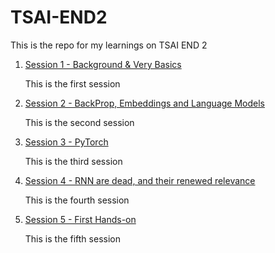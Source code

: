 # TSAI-END2
This is the repo for my learnings on TSAI END 2 

1. [Session 1 - Background & Very Basics](https://github.com/GirishNautiyal/TSAI-END2/tree/main/Session%201%20-%20Background%20%26%20Very%20Basics)
    
    This is the first session

2. [Session 2 - BackProp, Embeddings and Language Models](https://github.com/GirishNautiyal/TSAI-END2/tree/main/Session%202%20-%20BackProp%2C%20Embeddings%20and%20Language%20Models)

    This is the second session
    
3. [Session 3 - PyTorch](https://github.com/GirishNautiyal/TSAI-END2/tree/main/Session%203%20-%20PyTorch)

    This is the third session
       
4. [Session 4 - RNN are dead, and their renewed relevance](https://github.com/GirishNautiyal/TSAI-END2/tree/main/Session%204%20-%20RNN%20are%20dead%2C%20and%20their%20renewed%20relevance)

    This is the fourth session
       
5. [Session 5 - First Hands-on](https://github.com/GirishNautiyal/TSAI-END2/tree/main/Session%205%20-%20First%20Hands-on)

    This is the fifth session
